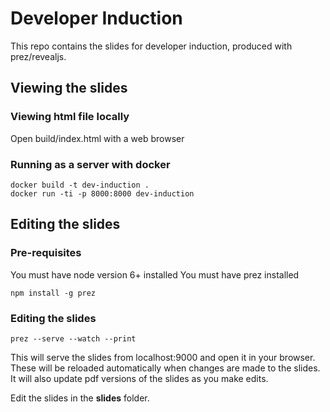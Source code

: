 # Developer Induction
This repo contains the slides for developer induction, produced with prez/revealjs.

## Viewing the slides
### Viewing html file locally
Open build/index.html with a web browser

### Running as a server with docker
```
docker build -t dev-induction . 
docker run -ti -p 8000:8000 dev-induction
```

## Editing the slides
### Pre-requisites
You must have node version 6+ installed
You must have prez installed
```
npm install -g prez
```

### Editing the slides
```
prez --serve --watch --print
```
This will serve the slides from localhost:9000 and open it in your browser. 
These will be reloaded automatically when changes are made to the slides. 
It will also update pdf versions of the slides as you make edits.

Edit the slides in the **slides** folder.
